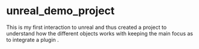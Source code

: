 # unreal_demo_project
This is my first interaction to unreal and thus created a project to understand how the different objects works with keeping the main focus as to integrate a plugin .
